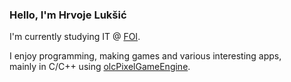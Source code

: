 ### Hello, I'm Hrvoje Lukšić 
I'm currently studying IT @ [FOI](https://www.foi.unizg.hr/en).  

I enjoy programming, making games and various interesting apps,  
mainly in C/C++ using [olcPixelGameEngine](https://github.com/OneLoneCoder/olcPixelGameEngine).  

<!---
HLuksic/HLuksic is a ✨ special ✨ repository because its `README.md` (this file) appears on your GitHub profile.
You can click the Preview link to take a look at your changes.
--->
